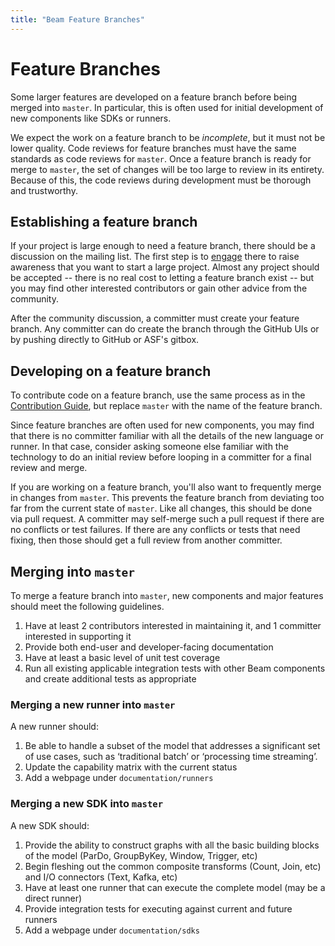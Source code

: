 ```yaml
---
title: "Beam Feature Branches"
---
```

<!--
Licensed under the Apache License, Version 2.0 (the "License");
you may not use this file except in compliance with the License.
You may obtain a copy of the License at

http://www.apache.org/licenses/LICENSE-2.0

Unless required by applicable law or agreed to in writing, software
distributed under the License is distributed on an "AS IS" BASIS,
WITHOUT WARRANTIES OR CONDITIONS OF ANY KIND, either express or implied.
See the License for the specific language governing permissions and
limitations under the License.
-->

# Feature Branches

Some larger features are developed on a feature branch before being merged into
`master`. In particular, this is often used for initial development of new
components like SDKs or runners.

We expect the work on a feature branch to be _incomplete_, but it must not
be lower quality. Code reviews for feature branches must have the same
standards as code reviews for `master`. Once a feature branch is ready for
merge to `master`, the set of changes will be too large to review in its
entirety. Because of this, the code reviews during development must be
thorough and trustworthy.

## Establishing a feature branch

If your project is large enough to need a feature branch, there should
be a discussion on the mailing list. The first step is to [engage](/contribute/#connect-with-the-beam-community) there to raise awareness
that you want to start a large project. Almost any project should be accepted
-- there is no real cost to letting a feature branch exist -- but you may find
other interested contributors or gain other advice from the community.

After the community discussion, a committer must create your feature branch.
Any committer can do create the branch through the GitHub UIs or by pushing
directly to GitHub or ASF's gitbox.

## Developing on a feature branch

To contribute code on a feature branch, use the same process as in the
[Contribution Guide](/contribute/contribution-guide/), but
replace `master` with the name of the feature branch.

Since feature branches are often used for new components, you may find that
there is no committer familiar with all the details of the new language or
runner. In that case, consider asking someone else familiar with the technology
to do an initial review before looping in a committer for a final review and
merge.

If you are working on a feature branch, you'll also want to frequently merge in
changes from `master`. This prevents the feature branch from
deviating too far from the current state of `master`. Like all changes, this
should be done via pull request. A committer may self-merge such a pull request
if there are no conflicts or test failures. If there are any conflicts or tests
that need fixing, then those should get a full review from another committer.

## Merging into `master`

To merge a feature branch into `master`, new components and major features
should meet the following guidelines.

1. Have at least 2 contributors interested in maintaining it, and 1 committer
   interested in supporting it
2. Provide both end-user and developer-facing documentation
3. Have at least a basic level of unit test coverage
4. Run all existing applicable integration tests with other Beam components and
   create additional tests as appropriate

### Merging a new runner into `master`

A new runner should:

1. Be able to handle a subset of the model that addresses a significant set of
   use cases, such as ‘traditional batch’ or ‘processing time streaming’.
2. Update the capability matrix with the current status
3. Add a webpage under `documentation/runners`

### Merging a new SDK into `master`

A new SDK should:

1. Provide the ability to construct graphs with all the basic building blocks
   of the model (ParDo, GroupByKey, Window, Trigger, etc)
2. Begin fleshing out the common composite transforms (Count, Join, etc) and I/O
   connectors (Text, Kafka, etc)
3. Have at least one runner that can execute the complete model (may be a
   direct runner)
4. Provide integration tests for executing against current and future runners
5. Add a webpage under `documentation/sdks`

